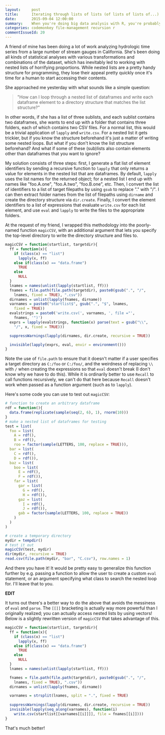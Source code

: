 ```yaml
---
layout:     post
title:      Iterating through lists of lists (of lists of lists of...) with R
date:       2015-09-04 12:00:00
summary:    When you're doing big data analysis with R, you're probably working with nested lists. Here's one way to climb back up the rabbit hole.
categories: codemonkey file-management recursion r
commentIssueId: 20
---
```


A friend of mine has been doing a lot of work analyzing hydrologic time series 
from a large number of stream gauges in California. She's been doing all kinds 
of statistical analyses with various transformations and combinations of the 
dataset, which has inevitably led to working with nested lists of horrifying 
proportions. While nested lists are a pretty handy structure for programming, 
they lose their appeal pretty quickly once it's time for a human to start 
accessing their contents.

She approached me yesterday with what sounds like a simple question:

> "How can I loop through a nested list of dataframes and write each dataframe 
> element to a directory structure that matches the list structure?"

In other words, if she has a list of three sublists, and each sublist 
contains two dataframes, she wants to end up with a folder that contains three 
folders, each of which contains two CSV files. For a normal list, this would be 
a trivial application of `lapply` and `write.csv`. For a nested list it gets 
trickier, but if you know the structure beforehand it's just a matter of 
writing some nested loops. But what if you don't know the list structure 
beforehand? And what if some of these (sub)lists also contain elements other 
than dataframes that you want to ignore?

My solution consists of three steps: first, I generate a flat list of element 
identifiers by sending a recursive function to `lapply` that only returns a 
value for elements in the nested list that are dataframes. By default, `lapply` 
uses the list names for the returned object; for a nested list I end 
up with names like "foo.A.one", "foo.A.two", "foo.B.one", etc. Then, I convert 
the list of identifiers to a list of 
target filepaths by using `gsub` to replace "." with "/". I can then extract 
folder names from the list of filepaths using `dirname` and create the 
directory structure via `dir.create`. Finally, I convert the element 
identifiers to a list of expressions that evaluate `write.csv` for each list 
element, and use `eval` and `lapply` to write the files to the appropriate 
folders.

At the request of my friend, I wrapped this methodology into the poorly-named 
function `magicCSV`, with an additional argument that lets you specify the 
top-level directory to write the directory structure and files to.

```R
magicCSV = function(startlist, targetdir){
  ff = function(x){ 
    if (class(x) == "list") 
      lapply(x, ff) 
    else if(class(x) == "data.frame") 
      TRUE
    else
      NULL
  }
  lnames = names(unlist(lapply(startlist, ff)))
  fnames = file.path(file.path(targetdir), paste0(gsub(".", "/", 
    lnames, fixed = TRUE), ".csv"))
  dirnames = unlist(lapply(fnames, dirname))
  varnames = paste0("startlist$", gsub(".", "$", lnames, 
    fixed = TRUE))
  evalstrings = paste0('write.csv(', varnames, ', file ="', 
    fnames, '")')
  exprs = lapply(evalstrings, function(x) parse(text = gsub("\\", 
    "/", x, fixed = TRUE)))

  suppressWarnings(lapply(dirnames, dir.create, recursive = TRUE))

  invisible(lapply(exprs, eval, envir = environment()))
}
```

Note the use of `file.path` to ensure that it doesn't matter if a user specifies
a target directory as `C:/foo` or `C:/foo/`, and the weirdness of replacing 
`\\` with `/` when creating the expressions so that `eval` doesn't break (I 
don't know why we have to do this). While it is ordinarily better to use 
`Recall` to call functions recursively, we can't do that here because `Recall`
doesn't work when passed as a function argument (such as to `lapply`).

Here's some code you can use to test out `magicCSV`:

```R
# function to create an arbitrary dataframe
rdf = function(){ 
  data.frame(replicate(sample(seq(2, 6), 1), rnorm(10))) 
}
# make a nested list of dataframes for testing
test = list(
  foo = list(
    A = rdf(), 
    B = rdf(), 
    roo = factor(sample(LETTERS, 100, replace = TRUE))),
  bar = list(
    C = rdf(), 
    D = rdf()),
  baz = list(
    boo = list(
      E = rdf(), 
      F = rdf()),
    far = list(
      gar = list(
        G = rdf(), 
        H = rdf()),
      gaz = list(
        I = rdf(), 
        J = rdf()),
      gab = factor(sample(LETTERS, 100, replace = TRUE))
    )
  )
)

# create a temporary directory
mydir = tempdir()
# test it out
magicCSV(test, mydir)
dir(mydir, recursive = TRUE)
read.csv(file.path(mydir, "bar", "C.csv"), row.names = 1)
```

And there you have it! It would be pretty easy to generalize this function 
further by e.g. passing a function to allow the user to create a custom `eval` 
statement, or an argument specifying what class to search the nested loop for. 
I'll leave that to you.

**EDIT**

It turns out there's a better way to do the above that avoids the messiness 
of `eval` and `parse`. The `[[]]` bracketing is actually way more powerful than
I originally realized; you can actually access nested lists by using vectors!
Below is a slightly rewritten version of `magicCSV` that takes advantage of this.

```R
magicCSV = function(startlist, targetdir){
  ff = function(x){ 
    if (class(x) == "list") 
      lapply(x, ff) 
    else if(class(x) == "data.frame") 
      TRUE
    else
      NULL
  }
  lnames = names(unlist(lapply(startlist, ff)))

  fnames = file.path(file.path(targetdir), paste0(gsub(".", "/", 
    lnames, fixed = TRUE), ".csv"))
  dirnames = unlist(lapply(fnames, dirname))

  varnames = strsplit(lnames, split = ".", fixed = TRUE)
  
  suppressWarnings(lapply(dirnames, dir.create, recursive = TRUE))
  invisible(lapply(seq_along(varnames), function(i) 
    write.csv(startlist[[varnames[[i]]]], file = fnames[[i]])))
}
```

That's much better!